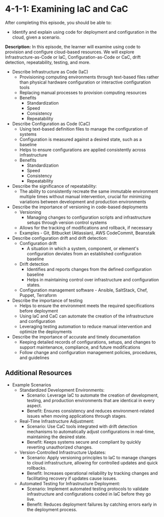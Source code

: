 # 4-1-1: Examining IaC and CaC

After completing this episode, you should be able to:

+ Identify and explain using code for deployment and configuration in the cloud, given a scenario. 

**Description:** In this episode, the learner will examine using code to provision and configure cloud-based resources. We will explore Infrastructure-as-Code or IaC, Configuration-as-Code or CaC, drift detection, repeatability, testing, and more.

+ Describe Infrastructure as Code \(IaC\)
  + Provisioning computing environments through text-based files rather than physical hardware configuration or interactive configuration tools
  + Replacing manual processes to provision computing resources
  + Benefits
    + Standardization
    + Speed
    + Consistency
    + Repeatability
+ Describe Configuration as Code \(CaC\)
  + Using text-based definition files to manage the configuration of systems
  + Configuration is measured against a desired state, such as a baseline
  + Helps to ensure configurations are applied consistently across infrastructure
  + Benefits
    + Standardization
    + Speed
    + Consistency
    + Repeatability
+ Describe the significance of repeatability:
  + The ability to consistently recreate the same immutable environment multiple times without manual intervention, crucial for minimizing variations between development and production environments
+ Describe the importance of versioning in code-based deployments
  + Versioning
    + Managing changes to configuration scripts and infrastructure setups through version control systems
  + Allows for the tracking of modifications and rollback, if necessary
  + Examples - Git, Bitbucket \(Atlassian\), AWS CodeCommit, Beanstalk
+ Describe configuration drift and drift detection:
  + Configuration drift
    + A situation in which a system, component, or element's configuration deviates from an established configuration baseline
  + Drift detection
    + Identifies and reports changes from the defined configuration baseline
    + Helps in maintaining control over infrastructure and configuration states.
  + Configuration management software - Ansible, SaltStack, Chef, Puppet, Terraform
+ Describe the importance of testing
  + Helps to ensure the environment meets the required specifications before deployment
  + Using IaC and CaC can automate the creation of the infrastructure and configuration
  + Leveraging testing automation to reduce manual intervention and optimize the deployments
+ Describe the importance of accurate and timely documentation
  + Keeping detailed records of configurations, setups, and changes to support maintenance, compliance, and future modifications
  + Follow change and configuration management policies, procedures, and guidelines

## Additional Resources
+ Example Scenarios
  + Standardized Development Environments:
    + Scenario: Leverage IaC to automate the creation of development, testing, and production environments that are identical in every aspect.
    + Benefit: Ensures consistency and reduces environment-related issues when moving applications through stages.
  + Real-Time Infrastructure Adjustment:
    + Scenario: Use CaC tools integrated with drift detection mechanisms to automatically adjust configurations in real-time, maintaining the desired state.
    + Benefit: Keeps systems secure and compliant by quickly reverting unauthorized changes.
  + Version-Controlled Infrastructure Updates:
    + Scenario: Apply versioning principles to IaC to manage changes to cloud infrastructure, allowing for controlled updates and quick rollbacks.
    + Benefit: Increases operational reliability by tracking changes and facilitating recovery if updates cause issues.
  + Automated Testing for Infrastructure Deployment:
    + Scenario: Implement automated testing protocols to validate infrastructure and configurations coded in IaC before they go live.
    + Benefit: Reduces deployment failures by catching errors early in the deployment process.
